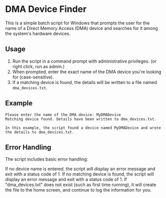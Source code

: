 # DMA Device Finder

This is a simple batch script for Windows that prompts the user for the name of a Direct Memory Access (DMA) device and searches for it among the system's hardware devices.

## Usage

1. Run the script in a command prompt with administrative privileges. (or right click, run as admin.)
2. When prompted, enter the exact name of the DMA device you're looking for (case-sensitive).
3. If a matching device is found, the details will be written to a file named `dma_devices.txt`.

## Example

```batch
Please enter the name of the DMA device: MyDMADevice
Matching device found. Details have been written to dma_devices.txt.

In this example, the script found a device named MyDMADevice and wrote the details to dma_devices.txt.
```

## Error Handling

The script includes basic error handling:

If no device name is entered, the script will display an error message and exit with a status code of 1.
If no matching device is found, the script will display an error message and exit with a status code of 1.
If "dma_devices.txt" does not exist (such as first time running), it will create the file to the home screen, and continue to log the information for you.

